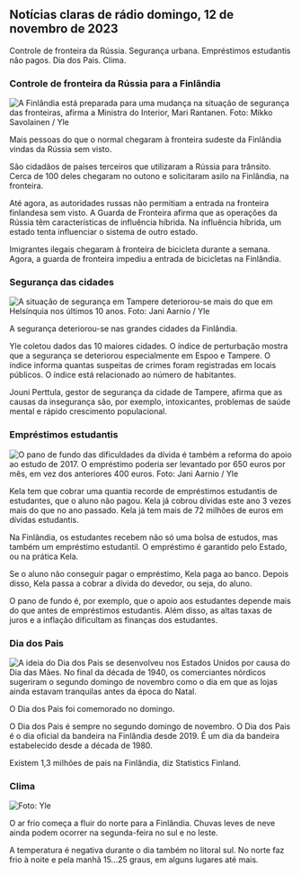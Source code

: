 ## Notícias claras de rádio domingo, 12 de novembro de 2023

Controle de fronteira da Rússia. Segurança urbana. Empréstimos estudantis não pagos. Dia dos Pais. Clima.

### Controle de fronteira da Rússia para a Finlândia

![A Finlândia está preparada para uma mudança na situação de segurança das fronteiras, afirma a Ministra do Interior, Mari Rantanen. Foto: Mikko Savolainen / Yle](https://images.cdn.yle.fi/image/upload/c_crop,h_2720,w_4836,x_0,y_450/ar_1.7777777777777777,c_fill,g_faces,h_675,w_1200/dpr_1.0/q_auto:eco/f_auto/fl_lossy/v1695988171/39-11790926516b884859ee)

Mais pessoas do que o normal chegaram à fronteira sudeste da Finlândia vindas da Rússia sem visto.

São cidadãos de países terceiros que utilizaram a Rússia para trânsito. Cerca de 100 deles chegaram no outono e solicitaram asilo na Finlândia, na fronteira.

Até agora, as autoridades russas não permitiam a entrada na fronteira finlandesa sem visto. A Guarda de Fronteira afirma que as operações da Rússia têm características de influência híbrida. Na influência híbrida, um estado tenta influenciar o sistema de outro estado.

Imigrantes ilegais chegaram à fronteira de bicicleta durante a semana. Agora, a guarda de fronteira impediu a entrada de bicicletas na Finlândia.

### Segurança das cidades

![A situação de segurança em Tampere deteriorou-se mais do que em Helsínquia nos últimos 10 anos. Foto: Jani Aarnio / Yle](https://images.cdn.yle.fi/image/upload/c_crop,h_2687,w_4777,x_1,y_258/ar_1.777777777777777,c_fill,g_faces,h_675,w_1200/dpr_1.0/q_auto:eco/f_auto/fl_lossy/v1699517677/39-1197321654a95de6dbe7)

A segurança deteriorou-se nas grandes cidades da Finlândia.

Yle coletou dados das 10 maiores cidades. O índice de perturbação mostra que a segurança se deteriorou especialmente em Espoo e Tampere. O índice informa quantas suspeitas de crimes foram registradas em locais públicos. O índice está relacionado ao número de habitantes.

Jouni Perttula, gestor de segurança da cidade de Tampere, afirma que as causas da insegurança são, por exemplo, intoxicantes, problemas de saúde mental e rápido crescimento populacional.

### Empréstimos estudantis

![O pano de fundo das dificuldades da dívida é também a reforma do apoio ao estudo de 2017. O empréstimo poderia ser levantado por 650 euros por mês, em vez dos anteriores 400 euros. Foto: Jani Aarnio / Yle](https://images.cdn.yle.fi/image/upload/c_crop,h_3078,w_5472,x_0,y_557/ar_1.777777777777777,c_fill,g_faces,h_675,w_1200/dpr_1.0/q_auto:eco/f_auto/fl_lossy/v1694583672/39-1171262650149d3dfd0c)

Kela tem que cobrar uma quantia recorde de empréstimos estudantis de estudantes, que o aluno não pagou. Kela já cobrou dívidas este ano 3 vezes mais do que no ano passado. Kela já tem mais de 72 milhões de euros em dívidas estudantis.

Na Finlândia, os estudantes recebem não só uma bolsa de estudos, mas também um empréstimo estudantil. O empréstimo é garantido pelo Estado, ou na prática Kela.

Se o aluno não conseguir pagar o empréstimo, Kela paga ao banco. Depois disso, Kela passa a cobrar a dívida do devedor, ou seja, do aluno.

O pano de fundo é, por exemplo, que o apoio aos estudantes depende mais do que antes de empréstimos estudantis. Além disso, as altas taxas de juros e a inflação dificultam as finanças dos estudantes.

### Dia dos Pais

![A ideia do Dia dos Pais se desenvolveu nos Estados Unidos por causa do Dia das Mães. No final da década de 1940, os comerciantes nórdicos sugeriram o segundo domingo de novembro como o dia em que as lojas ainda estavam tranquilas antes da época do Natal.](https://images.cdn.yle.fi/image/upload/c_crop,h_360,w_640,x_0,y_0/ar_1.7777777777777777,c_fill,g_faces,h_675,w_1200/dpr_1.0/q_auto:eco/f_auto/fl_lossy/v1510307500/39-4421515a057677df668)

O Dia dos Pais foi comemorado no domingo.

O Dia dos Pais é sempre no segundo domingo de novembro. O Dia dos Pais é o dia oficial da bandeira na Finlândia desde 2019. É um dia da bandeira estabelecido desde a década de 1980.

Existem 1,3 milhões de pais na Finlândia, diz Statistics Finland.

### Clima

![Foto: Yle](https://images.cdn.yle.fi/image/upload/c_crop,h_1080,w_1919,x_0,y_0/ar_1.7777777777777777,c_fill,g_faces,h_675,w_1200/dpr_1.0/q_auto:eco/f_auto/fl_lossy/v1699803736/39-11995176550f22164d93)

O ar frio começa a fluir do norte para a Finlândia. Chuvas leves de neve ainda podem ocorrer na segunda-feira no sul e no leste.

A temperatura é negativa durante o dia também no litoral sul. No norte faz frio à noite e pela manhã 15\...25 graus, em alguns lugares até mais.